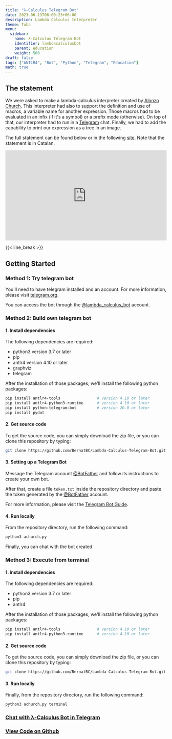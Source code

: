 ```yaml
---
title: "λ-Calculus Telegram Bot"
date: 2023-06-13T06:00:23+06:00
description: Lambda Calculus Interpreter
theme: Toha
menu:
  sidebar:
    name: λ-Calculus Telegram Bot
    identifier: lambdacalculusbot
    parent: education
    weight: 500
draft: false
tags: ["ANTLR4", "Bot", "Python", "Telegram", "Education"]
math: true
---
```


## The statement
We were asked to make a lambda-calculus interpreter created by [Alonzo Church](https://en.wikipedia.org/wiki/Alonzo_Church). This interpreter had also to support the definition and use of macros, a variable name for another expression. Those macros had to be evaluated in an infix (if it's a symbol) or a prefix mode (otherwise). On top of that, our interpreter had to run in a [Telegram](https://telegram.org/) chat. Finally, we had to add the capability to print our expression as a tree in an image.

The full statement can be found below or in the following [site](https://gebakx.github.io/lp-achurch-23/). Note that the statement is in Catalan.

<div style="position:relative;padding-bottom:55.66%;     zoom: 1;
    -moz-transform: scale(1);">
 <iframe style="width:100%;height:100%;position:absolute; margin-left: 0%; marginheight: 0%"
 frameborder="0"
 src="
https://gebakx.github.io/lp-achurch-23/
"
mozallowfullscreen="true" allow="autoplay; fullscreen" style="border:0px #000000 none;" name="LambdaCalculusStatement" scrolling="yes" msallowfullscreen="true" allowfullscreen="true" webkitallowfullscreen="true" allowtransparency="true"
>
</iframe>
</div>

{{< line_break >}}

## Getting Started

### Method 1: Try telegram bot

You'll need to have telegram installed and an account. For more information, please visit [telegram.org](https://telegram.org/).

You can access the bot through the [@lambda_calculus_bot](https://t.me/lambda_calculus_bot) account.

### Method 2: Build own telegram bot

#### 1. Install dependencies
The following dependencies are required:
- python3       version 3.7 or later
- pip
- antlr4        version 4.10 or later
- graphviz
- telegram

After the installation of those packages, we'll install the following python packages:

```bash
pip install antlr4-tools                # version 4.10 or later
pip install antlr4-python3-runtime      # version 4.10 or later
pip install python-telegram-bot         # version 20.0 or later
pip install pydot
```

#### 2. Get source code
To get the source code, you can simply download the zip file, or you can clone this repository by typing: 

```bash
git clone https://github.com/BernatBC/Lambda-Calculus-Telegram-Bot.git
```

#### 3. Setting up a Telegram Bot
Message the Telegram account [@BotFather](https://t.me/botfather) and follow its instructions to create your own bot.

After that, create a file `token.txt` inside the repository directory and paste the token generated by the [@BotFather](https://t.me/botfather) account.

For more information, please visit the [Telegram Bot Guide](https://core.telegram.org/bots#how-do-i-create-a-bot).

#### 4. Run locally
From the repository directory, run the following command:

```bash
python3 achurch.py
```

Finally, you can chat with the bot created.

### Method 3: Execute from terminal

#### 1. Install dependencies
The following dependencies are required:
- python3       version 3.7 or later
- pip
- antlr4

After the installation of those packages, we'll install the following python packages:

```bash
pip install antlr4-tools                # version 4.10 or later
pip install antlr4-python3-runtime      # version 4.10 or later
```

#### 2. Get source code
To get the source code, you can simply download the zip file, or you can clone this repository by typing: 

```bash
git clone https://github.com/BernatBC/Lambda-Calculus-Telegram-Bot.git
```

#### 3. Run locally
Finally, from the repository directory, run the following command:

```bash
python3 achurch.py terminal
```

### [Chat with λ-Calculus Bot in <i class="fa-brands fa-telegram"></i>Telegram](https://t.me/lambda_calculus_bot) 
### [View Code on <i class="fab fa-github"></i>Github](https://github.com/BernatBC/Lambda-Calculus-Telegram-Bot) 
